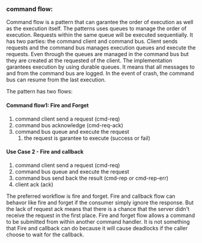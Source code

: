 ### command flow:
Command flow is a pattern that can garantee the order of execution as well as the execution itself.  The patterns uses queues to manage the order of execution.  Requests within the same queue will be executed sequentially.  It has two parties: the command client and command bus.  Client sends requests and the command bus manages execution queues and execute the requests.  Even through the queues are managed in the command bus but they are created at the requested of the client.  The implementation garantees execution by using durable queues.  It means that all messages to and from the command bus are logged.  In the event of crash, the command bus can resume from the last execution.

The pattern has two flows:

#### Command flow1: Fire and Forget
1. command client send a request (cmd-req)
1. command bus acknowledge (cmd-req-ack)
1. command bus queue and execute the request
	1. the request is garantee to execute (success or fail)

#### Use Case 2 - Fire and callback
1. command client send a request (cmd-req)
1. command bus queue and execute the request
1. command bus send back the result (cmd-rep or cmd-rep-err)
1. client ack (ack)

The preferred workflow is fire and forget.  Fire and callback flow can behavor like fire and forget if the consumer simply ignore the response.  But the lack of request ack means that there is a chance that the server didn't receive the request in the first place.  Fire and forget flow allows a command to be submitted from within another command handler.  It is not something that Fire and callback can do because it will cause deadlocks if the caller choose to wait for the callback.